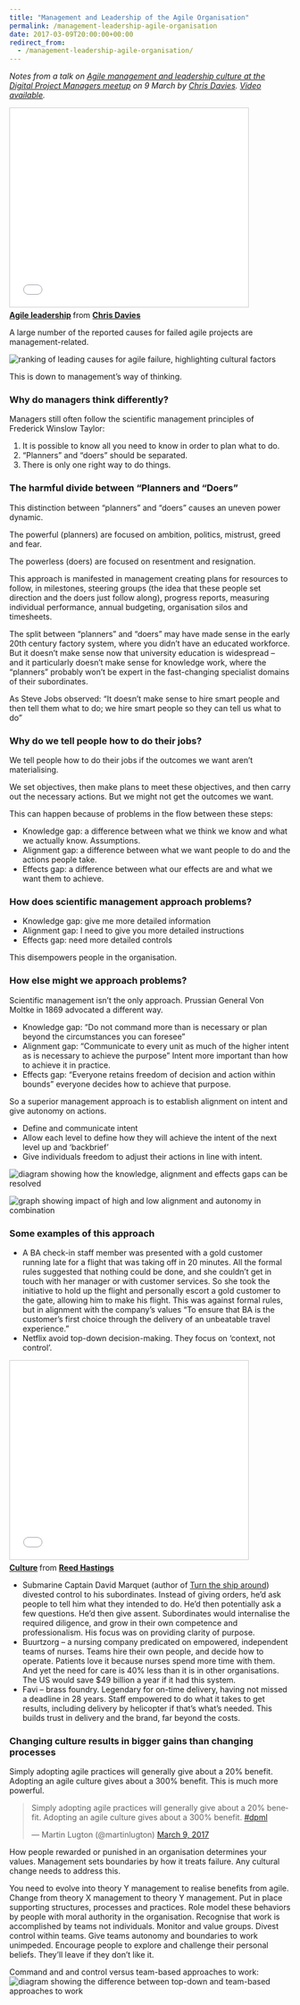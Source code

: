 ```yaml
---
title: "Management and Leadership of the Agile Organisation"
permalink: /management-leadership-agile-organisation
date: 2017-03-09T20:00:00+00:00
redirect_from:
  - /management-leadership-agile-organisation/
---
```


*Notes from a talk on [Agile management and leadership culture at the Digital Project Managers meetup](https://www.meetup.com/agileDPML/events/236872368/) on 9 March by [Chris Davies](http://www.aterny.co.uk/). [Video available](https://skillsmatter.com/skillscasts/9614-dpml-march).*

<iframe title="Agile leadership" src="Management%20and%20Leadership%20of%20the%20Agile%20Organisation%20%E2%80%93%20Martin%20Lugton_files/w52AEUPYatItrU.htm" width="427" height="356" frameborder="0" marginwidth="0" marginheight="0" scrolling="no" style="border:1px solid #CCC; border-width:1px; margin-bottom:5px; max-width: 100%;" allowfullscreen=""> </iframe>

<div style="margin-bottom:5px"> <strong> <a href="https://www.slideshare.net/ChrisDavies59/agile-leadership-73088974" title="Agile leadership" target="_blank">Agile leadership</a> </strong> from <strong><a href="https://www.slideshare.net/ChrisDavies59" target="_blank">Chris Davies</a></strong> </div>

A large number of the reported causes for failed agile projects are management-related.

![ranking of leading causes for agile failure, highlighting cultural factors](https://github.com/martinlugton/martinlugton.github.io/blob/main/images/cultural-causes-for-agile-failure.png?raw=true)

This is down to management’s way of thinking.

### Why do managers think differently?

Managers still often follow the scientific management principles of Frederick Winslow Taylor:

1. It is possible to know all you need to know in order to plan what to do.
2. “Planners” and “doers” should be separated.
3. There is only one right way to do things.

### The harmful divide between “Planners and “Doers”

This distinction between “planners” and “doers” causes an uneven power dynamic.

The powerful (planners) are focused on ambition, politics, mistrust, greed and fear.

The powerless (doers) are focused on resentment and resignation.

This approach is manifested in management creating plans for resources to follow, in milestones, steering groups (the idea that these people set direction and the doers just follow along), progress reports, measuring individual performance, annual budgeting, organisation silos and timesheets.

The split between “planners” and “doers” may have made sense in the early 20th century factory system, where you didn’t have an educated workforce. But it doesn’t make sense now that university education is widespread – and it particularly doesn’t make sense for knowledge work, where the “planners” probably won’t be expert in the fast-changing specialist domains of their subordinates.

As Steve Jobs observed:
“It doesn’t make sense to hire smart people and then tell them what to do; we hire smart people so they can tell us what to do”

### Why do we tell people how to do their jobs?

We tell people how to do their jobs if the outcomes we want aren’t materialising.

We set objectives, then make plans to meet these objectives, and then carry out the necessary actions.
But we might not get the outcomes we want.

This can happen because of problems in the flow between these steps:

- Knowledge gap: a difference between what we think we know and what we actually know. Assumptions.
- Alignment gap: a difference between what we want people to do and the actions people take.
- Effects gap: a difference between what our effects are and what we want them to achieve.

### How does scientific management approach problems?

- Knowledge gap: give me more detailed information
- Alignment gap: I need to give you more detailed instructions
- Effects gap: need more detailed controls

This disempowers people in the organisation.

### How else might we approach problems?

Scientific management isn’t the only approach. Prussian General Von Moltke in 1869 advocated a different way.

- Knowledge gap: “Do not command more than is necessary or plan beyond the circumstances you can foresee”
- Alignment gap: “Communicate to every unit as much of the higher intent as is necessary to achieve the purpose” Intent more important than how to achieve it in practice.
- Effects gap: “Everyone retains freedom of decision and action within bounds” everyone decides how to achieve that purpose.

So a superior management approach is to establish alignment on intent and give autonomy on actions.

- Define and communicate intent
- Allow each level to define how they will achieve the intent of the next level up and ‘backbrief’
- Give individuals freedom to adjust their actions in line with intent.

![diagram showing how the knowledge, alignment and effects gaps can be resolved](https://github.com/martinlugton/martinlugton.github.io/blob/main/images/directed-opportunism.png?raw=true)

![graph showing impact of high and low alignment and autonomy in combination](https://github.com/martinlugton/martinlugton.github.io/blob/main/images/alignment-and-autonomy-axes.png?raw=true)

### Some examples of this approach

- A BA check-in staff member was presented with a gold customer running late for a flight that was taking off in 20 minutes. All the formal rules suggested that nothing could be done, and she couldn’t get in touch with her manager or with customer services. So she took the initiative to hold up the flight and personally escort a gold customer to the gate, allowing him to make his flight. This was against formal rules, but in alignment with the company’s values “To ensure that BA is the customer’s first choice through the delivery of an unbeatable travel experience.”
- Netflix avoid top-down decision-making. They focus on ‘context, not control’.

<iframe loading="lazy" title="Culture" src="Management%20and%20Leadership%20of%20the%20Agile%20Organisation%20%E2%80%93%20Martin%20Lugton_files/vAdYqTSGuIDFig.htm" width="427" height="356" frameborder="0" marginwidth="0" marginheight="0" scrolling="no" style="border:1px solid #CCC; border-width:1px; margin-bottom:5px; max-width: 100%;" allowfullscreen=""> </iframe>

<div style="margin-bottom:5px"> <strong> <a href="https://www.slideshare.net/reed2001/culture-1798664" title="Culture" target="_blank">Culture</a> </strong> from <strong><a href="https://www.slideshare.net/reed2001" target="_blank">Reed Hastings</a></strong> </div>

- Submarine Captain David Marquet (author of [Turn the ship around](http://www.davidmarquet.com/our-story/)) divested control to his subordinates. Instead of giving orders, he’d ask people to tell him what they intended to do. He’d then potentially ask a few questions. He’d then give assent. Subordinates would internalise the required diligence, and grow in their own competence and professionalism. His focus was on providing clarity of purpose.
- Buurtzorg – a nursing company predicated on empowered, independent teams of nurses. Teams hire their own people, and decide how to operate. Patients love it because nurses spend more time with them. And yet the need for care is 40% less than it is in other organisations. The US would save $49 billion a year if it had this system.
- Favi – brass foundry. Legendary for on-time delivery, having not missed a deadline in 28 years. Staff empowered to do what it takes to get results, including delivery by helicopter if that’s what’s needed. This builds trust in delivery and the brand, far beyond the costs.

### Changing culture results in bigger gains than changing processes

Simply adopting agile practices will generally give about a 20% benefit.
Adopting an agile culture gives about a 300% benefit. This is much more powerful.

<blockquote class="twitter-tweet"><p lang="en" dir="ltr">Simply adopting agile practices will generally give about a 20% benefit. Adopting an agile culture gives about a 300% benefit. <a href="https://twitter.com/hashtag/dpml?src=hash&amp;ref_src=twsrc%5Etfw">#dpml</a></p>&mdash; Martin Lugton (@martinlugton) <a href="https://twitter.com/martinlugton/status/839920192981516288?ref_src=twsrc%5Etfw">March 9, 2017</a></blockquote> <script async src="https://platform.twitter.com/widgets.js" charset="utf-8"></script>

How people rewarded or punished in an organisation determines your values. Management sets boundaries by how it treats failure. Any cultural change needs to address this.

You need to evolve into theory Y management to realise benefits from agile. Change from theory X management to theory Y management.
Put in place supporting structures, processes and practices.
Role model these behaviors by people with moral authority in the organisation.
Recognise that work is accomplished by teams not individuals. Monitor and value groups.
Divest control within teams. Give teams autonomy and boundaries to work unimpeded.
Encourage people to explore and challenge their personal beliefs. They’ll leave if they don’t like it.

Command and and control versus team-based approaches to work:
![diagram showing the difference between top-down and team-based approaches to work](https://github.com/martinlugton/martinlugton.github.io/blob/main/images/top-down-teams-versus-self-managing.png?raw=true)